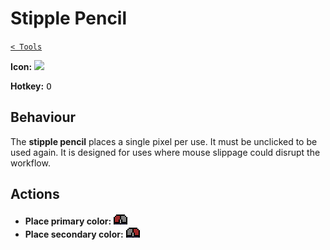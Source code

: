 # Stipple Pencil

[`< Tools`](./tools.md)

**Icon:** ![](https://raw.githubusercontent.com/jbunke/stipple-effect/master/res/icons/stipple_pencil.png)

**Hotkey:** <kbd>O</kbd>

## Behaviour

The **stipple pencil** places a single pixel per use. It must be unclicked to be used again. It is designed for uses where mouse slippage could disrupt the workflow.

## Actions

* **Place primary color:** ![](./assets/ui/left-click.png "Left-Click")
* **Place secondary color:** ![](./assets/ui/right-click.png "Right-Click")
